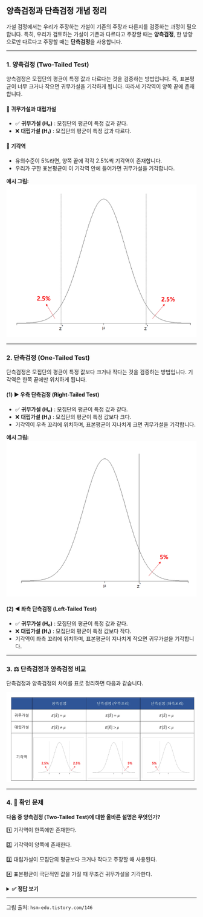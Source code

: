## 양측검정과 단측검정 개념 정리

가설 검정에서는 우리가 주장하는 가설이 기존의 주장과 다른지를 검증하는 과정이 필요합니다. 특히, 우리가 검토하는 가설이 기존과 다르다고 주장할 때는 **양측검정**, 한 방향으로만 다르다고 주장할 때는 **단측검정**을 사용합니다.

---

### 1. 양측검정 (Two-Tailed Test)

양측검정은 모집단의 평균이 특정 값과 다르다는 것을 검증하는 방법입니다. 즉, 표본평균이 너무 크거나 작으면 귀무가설을 기각하게 됩니다. 따라서 기각역이 양쪽 끝에 존재합니다.

#### 📌 귀무가설과 대립가설
- ✅ **귀무가설 (H₀)** : 모집단의 평균이 특정 값과 같다.
- ❌ **대립가설 (H₁)** : 모집단의 평균이 특정 값과 다르다.

#### 🎯 기각역
- 유의수준이 5%라면, 양쪽 끝에 각각 2.5%씩 기각역이 존재합니다.
- 우리가 구한 표본평균이 이 기각역 안에 들어가면 귀무가설을 기각합니다.

**예시 그림:**
![그림05](그림06.png)

---

### 2. 단측검정 (One-Tailed Test)

단측검정은 모집단의 평균이 특정 값보다 크거나 작다는 것을 검증하는 방법입니다. 기각역은 한쪽 끝에만 위치하게 됩니다.

#### (1) ▶ 우측 단측검정 (Right-Tailed Test)
- ✅ **귀무가설 (H₀)** : 모집단의 평균이 특정 값과 같다.
- ❌ **대립가설 (H₁)** : 모집단의 평균이 특정 값보다 크다.
- 기각역이 우측 꼬리에 위치하며, 표본평균이 지나치게 크면 귀무가설을 기각합니다.

**예시 그림:**
![그림06](그림07.png)

#### (2) ◀ 좌측 단측검정 (Left-Tailed Test)
- ✅ **귀무가설 (H₀)** : 모집단의 평균이 특정 값과 같다.
- ❌ **대립가설 (H₁)** : 모집단의 평균이 특정 값보다 작다.
- 기각역이 좌측 꼬리에 위치하며, 표본평균이 지나치게 작으면 귀무가설을 기각합니다.


---

### 3. ⚖ 단측검정과 양측검정 비교

단측검정과 양측검정의 차이를 표로 정리하면 다음과 같습니다.

![그림08](그림08.png)

---

### 4. 🎯 확인 문제

**다음 중 양측검정 (Two-Tailed Test)에 대한 올바른 설명은 무엇인가?**

1️⃣ 기각역이 한쪽에만 존재한다.

2️⃣ 기각역이 양쪽에 존재한다.

3️⃣ 대립가설이 모집단의 평균보다 크거나 작다고 주장할 때 사용된다.

4️⃣ 표본평균이 극단적인 값을 가질 때 무조건 귀무가설을 기각한다.

<details>
<summary><b>✅ 정답 보기</b></summary>

**정답: 2️⃣ 기각역이 양쪽에 존재한다.**

</details>

---
그림 출처: `hsm-edu.tistory.com/146`
